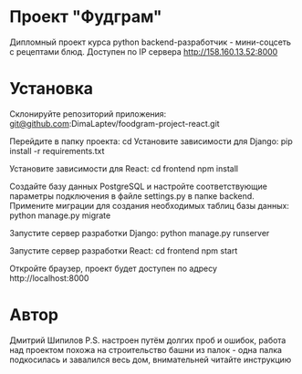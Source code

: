 # Проект "Фудграм"
Дипломный проект курса python backend-разработчик - мини-соцсеть с рецептами блюд.
Доступен по IP сервера http://158.160.13.52:8000

# Установка
Склонируйте репозиторий приложения:
git@github.com:DimaLaptev/foodgram-project-react.git

Перейдите в папку проекта:
cd <project-folder>
Установите зависимости для Django:
pip install -r requirements.txt

Установите зависимости для React:
cd frontend
npm install

Создайте базу данных PostgreSQL и настройте соответствующие параметры подключения в файле settings.py в папке backend.
Примените миграции для создания необходимых таблиц базы данных:
python manage.py migrate

Запустите сервер разработки Django:
python manage.py runserver

Запустите сервер разработки React:
cd frontend
npm start

Откройте браузер, проект будет доступен по адресу http://localhost:8000

# Автор
Дмитрий Шипилов
P.S. настроен путём долгих проб и ошибок, работа над проектом похожа на строительство башни из палок - одна палка подкосилась и завалился весь дом, внимательней читайте инструкцию
